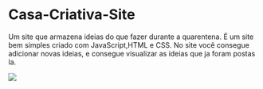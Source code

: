 # Casa-Criativa-Site
Um site que armazena ideias do que fazer durante a quarentena. É um site bem simples criado com JavaScript,HTML e CSS. 
  No site você consegue adicionar novas ideias, e consegue visualizar as ideias que ja foram postas la.


  ![](images/Homepic1)
